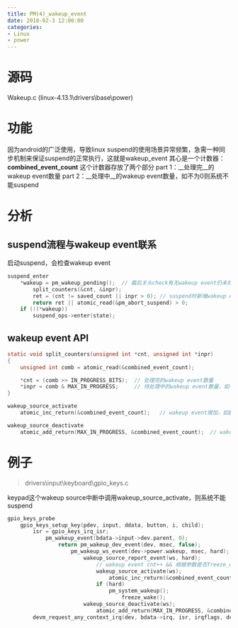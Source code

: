 ```yaml
---
title: PM(4)_wakeup_event
date: 2018-02-3 12:00:00
categories:
- Linux
- power
---
```


# 源码
Wakeup.c (linux-4.13.1\drivers\base\power)

# 功能
因为android的广泛使用，导致linux suspend的使用场景异常频繁，急需一种同步机制来保证suspend的正常执行，这就是wakeup_event
其心是一个计数器：__combined_event_count__
这个计数器存放了两个部分
part 1：__处理完__的wakeup event数量
part 2：__处理中__的wakeup event数量，如不为0则系统不能suspend
<!-- more -->
# 分析
## suspend流程与wakeup event联系
启动suspend，会检查wakeup event
```c
suspend_enter
	*wakeup = pm_wakeup_pending();	// 最后关头check有无wakeup event仍未处理，都处理完了则进入平台的enter函数，系统进入suspend
		split_counters(&cnt, &inpr);
		ret = (cnt != saved_count || inpr > 0);	// suspend时新增wakeup events，则停止suspend
		return ret || atomic_read(&pm_abort_suspend) > 0;
	if (!(*wakeup))
		suspend_ops->enter(state);
```

## wakeup event API
```c
static void split_counters(unsigned int *cnt, unsigned int *inpr)
{
	unsigned int comb = atomic_read(&combined_event_count);

	*cnt = (comb >> IN_PROGRESS_BITS);	// 处理完的wakeup event数量
	*inpr = comb & MAX_IN_PROGRESS;		// 待处理中的wakeup event数量，如不为0则系统不能suspend
}
```
```c
wakeup_source_activate
	atomic_inc_return(&combined_event_count);	// wakeup event增加，如数目不为零，则系统不能suspend
```
```c
wakeup_source_deactivate
	atomic_add_return(MAX_IN_PROGRESS, &combined_event_count);	// wakeup events in progress减1，registered wakeup events加1。
```

# 例子
> drivers\input\keyboard\gpio_keys.c

keypad这个wakeup source中断中调用wakeup_source_activate，则系统不能suspend
```c
gpio_keys_probe
	gpio_keys_setup_key(pdev, input, ddata, button, i, child);
		isr = gpio_keys_irq_isr;
			pm_wakeup_event(bdata->input->dev.parent, 0);
				return pm_wakeup_dev_event(dev, msec, false);
					pm_wakeup_ws_event(dev->power.wakeup, msec, hard);
						wakeup_source_report_event(ws, hard);
							// wakeup event cnt++ && 根据参数是否freeze_wake
							wakeup_source_activate(ws);
								atomic_inc_return(&combined_event_count);	// wakeup event cnt++
							if (hard)
								pm_system_wakeup();
									freeze_wake();
						wakeup_source_deactivate(ws);
							atomic_add_return(MAX_IN_PROGRESS, &combined_event_count);
		devm_request_any_context_irq(dev, bdata->irq, isr, irqflags, desc, bdata); // register irq
```
